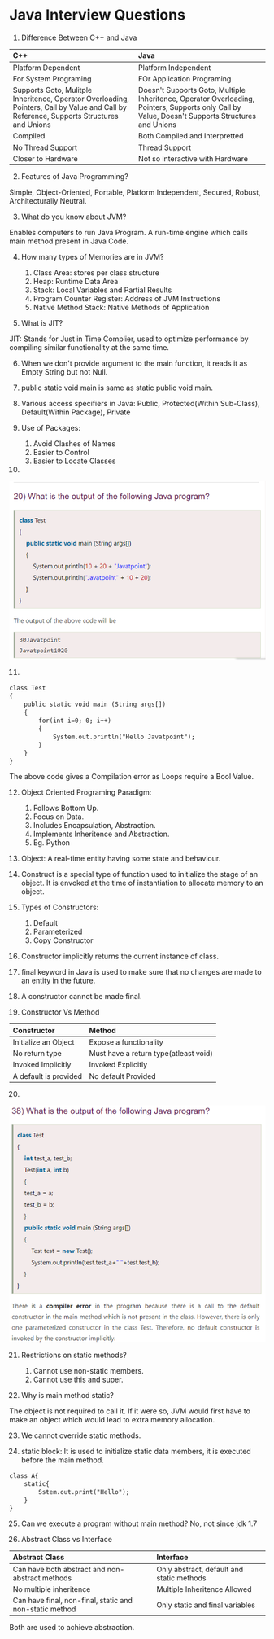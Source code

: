 # Java Interview Questions

1. Difference Between C++ and Java

|C++|Java|
|:---|:---|
|Platform Dependent|Platform Independent|
|For System Programing|FOr Application Programing|
|Supports Goto, Mulitple Inheritence, Operator Overloading, Pointers, Call by Value and Call by Reference, Supports Structures and Unions|Doesn't Supports Goto, Multiple Inheritence, Operator Overloading, Pointers, Supports only Call by Value, Doesn't Supports Structures and Unions|
|Compiled|Both Compiled and Interpretted|
|No Thread Support|Thread Support|
|Closer to Hardware|Not so interactive with Hardware|

2. Features of Java Programming?

Simple, Object-Oriented, Portable, Platform Independent, Secured, Robust, Architecturally Neutral.

3. What do you know about JVM?

Enables computers to run Java Program. A run-time engine which calls main method present in Java Code.

4. How many types of Memories are in JVM?

    1. Class Area: stores per class structure
    2. Heap: Runtime Data Area
    3. Stack: Local Variables and Partial Results
    4. Program Counter Register: Address of JVM Instructions
    5. Native Method Stack: Native Methods of Application

5. What is JIT?

JIT: Stands for Just in Time Complier, used to optimize performance by compiling similar functionality at the same time.

6. When we don't provide argument to the main function, it reads it as Empty String but not Null.

7. public static void main is same as static public void main.

8. Various access specifiers in Java: Public, Protected(Within Sub-Class), Default(Within Package), Private

9. Use of Packages:
    1. Avoid Clashes of Names
    2. Easier to Control
    3. Easier to Locate Classes

10. 
![Output-1](.\Images\Output1.PNG)

11. 

```
class Test   
{  
    public static void main (String args[])   
    {  
        for(int i=0; 0; i++)   
        {  
            System.out.println("Hello Javatpoint");  
        }  
    }  
} 
```

The above code gives a Compilation error as Loops require a Bool Value.

12. Object Oriented Programing Paradigm: 
    1. Follows Bottom Up.
    2. Focus on Data.
    3. Includes Encapsulation, Abstraction.
    4. Implements Inheritence and Abstraction.
    5. Eg. Python

13. Object: A real-time entity having some state and behaviour.

14. Construct is a special type of function used to initialize the stage of an object. It is envoked at the time of instantiation to allocate memory to an object.

15. Types of Constructors:
    1. Default
    2. Parameterized
    3. Copy Constructor

16. Constructor implicitly returns the current instance of class.

17. final keyword in Java is used to make sure that no changes are made to an entity in the future.

18. A constructor cannot be made final.

19. Constructor Vs Method

|Constructor|Method|
|:---|:---|
|Initialize an Object|Expose a functionality|
|No return type|Must have a return type(atleast void)|
|Invoked Implicitly|Invoked Explicitly|
|A default is provided|No default Provided|

20. 

![Output-2](.\Images\Output2.PNG)

21. Restrictions on static methods?

    1. Cannot use non-static members.
    2. Cannot use this and super.

22. Why is main method static?

The object is not required to call it. If it were so, JVM would first have to make an object which would lead to extra memory allocation.

23. We cannot override static methods.

24. static block: It is used to initialize static data members, it is executed before the main method.
```
class A{
    static{
        Sstem.out.print("Hello");
    }
}
```
25. Can we execute a program without main method? No, not since jdk 1.7

26. Abstract Class vs Interface

|Abstract Class|Interface|
|:---|:---|
|Can have both abstract and non-abstract methods|Only abstract, default and static methods|
|No multiple inheritence|Multiple Inheritence Allowed|
|Can have final, non-final, static and non-static method|Only static and final variables|

Both are used to achieve abstraction.